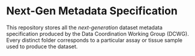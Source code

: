 # Next-Gen Metadata Specification

This repository stores all the *next-generation* dataset metadata specification produced by the Data Coordination Working Group (DCWG). Every distinct folder corresponds to a particular assay or tissue sample used to produce the dataset.

